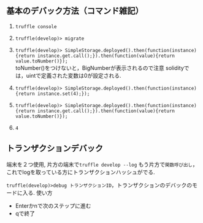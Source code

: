 
## 基本のデバック方法（コマンド雑記）
1. `truffle console`
1. `truffle(develop)> migrate`
1. `truffle(develop)> SimpleStorage.deployed().then(function(instance){return instance.get.call();}).then(function(value){return value.toNumber()});`  
toNumber()をつけないと，BigNumberが表示されるので注意
solidityでは，uintで定義された変数は0が設定される.

1. `truffle(develop)> SimpleStorage.deployed().then(function(instance){return instance.set(4);});`

1. `truffle(develop)> SimpleStorage.deployed().then(function(instance){return instance.get.call();}).then(function(value){return value.toNumber()});`
1. `4`

## トランザクションデバック
端末を２つ使用,
片方の端末で`truffle develop --log`
もう片方で`関数呼び出し`，これでlogを取っている方にトランザクションハッシュがでる.

`truffle(develop)>debug トランザクションID`，トランザクションのデバックのモードに入る.
使い方
- Enterかnで次のステップに進む
- qで終了

